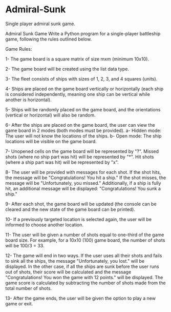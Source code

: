 # Admiral-Sunk
Single player admiral sunk game.

Admiral Sunk Game
Write a Python program for a single-player battleship game, following the rules outlined below.

Game Rules:

1- The game board is a square matrix of size mxm (minimum 10x10).

2- The game board will be created using the list data type.

3- The fleet consists of ships with sizes of 1, 2, 3, and 4 squares (units).

4- Ships are placed on the game board vertically or horizontally (each ship is considered independently, meaning one ship can be vertical while another is horizontal).

5- Ships will be randomly placed on the game board, and the orientations (vertical or horizontal) will also be random.

6- After the ships are placed on the game board, the user can view the game board in 2 modes (both modes must be provided).
  a- Hidden mode: The user will not know the locations of the ships.
  b- Open mode: The ship locations will be visible on the game board.

7- Unopened cells on the game board will be represented by "?". Missed shots (where no ship part was hit) will be represented by "*". Hit shots (where a ship part was hit) will be represented by "x".

8- The user will be provided with messages for each shot. If the shot hits, the message will be "Congratulations! You hit a ship." If the shot misses, the message will be "Unfortunately, you missed." Additionally, if a ship is fully hit, an additional message will be displayed: "Congratulations! You sunk a ship."

9- After each shot, the game board will be updated (the console can be cleared and the new state of the game board can be printed).

10- If a previously targeted location is selected again, the user will be informed to choose another location.

11- The user will be given a number of shots equal to one-third of the game board size. For example, for a 10x10 (100) game board, the number of shots will be 100/3 = 33.

12- The game will end in two ways. If the user uses all their shots and fails to sink all the ships, the message "Unfortunately, you lost." will be displayed. In the other case, if all the ships are sunk before the user runs out of shots, their score will be calculated and the message "Congratulations! You won the game with 12 points." will be displayed. The game score is calculated by subtracting the number of shots made from the total number of shots.

13- After the game ends, the user will be given the option to play a new game or exit.

